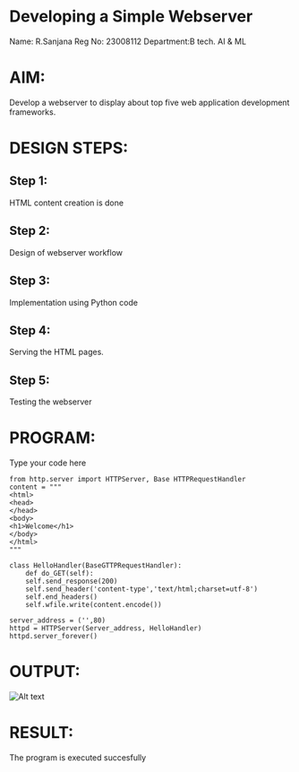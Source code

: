 # Developing a Simple Webserver

Name: R.Sanjana
Reg No: 23008112
Department:B tech. AI & ML

# AIM:

Develop a webserver to display about top five web application development frameworks.

# DESIGN STEPS:

## Step 1:

HTML content creation is done

## Step 2:

Design of webserver workflow

## Step 3:

Implementation using Python code

## Step 4:

Serving the HTML pages.

## Step 5:

Testing the webserver
# PROGRAM:
Type your code here
```
from http.server import HTTPServer, Base HTTPRequestHandler
content = """  
<html>
<head>
</head>
<body>
<h1>Welcome</h1>
</body>
</html>
"""

class HelloHandler(BaseGTTPRequestHandler):
    def do_GET(self):
    self.send_response(200)
    self.send_header('content-type','text/html;charset=utf-8')
    self.end_headers()
    self.wfile.write(content.encode())

server_address = ('',80)
httpd = HTTPServer(Server_address, HelloHandler)
httpd.server_forever()
 ```

# OUTPUT:
![Alt text](images/webserver1.png)


# RESULT:

The program is executed succesfully
